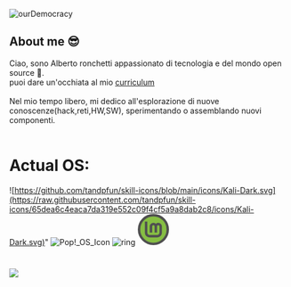 
![ourDemocracy](https://github.com/AlbertoCode0/AlbertoCode0/assets/137056242/1c2d1dfc-cf04-47b6-8f16-f7fcebc4a3b5)

## About me :sunglasses:
Ciao, sono Alberto ronchetti
appassionato di tecnologia e del mondo open source 🐧. 
</br>puoi dare un'occhiata al mio [curriculum](https://albertocode0.github.io/)
</br></br>
Nel mio tempo libero, mi dedico all'esplorazione di nuove conoscenze(hack,reti,HW,SW),  sperimentando o assemblando nuovi componenti.
</br></br>
# Actual OS:

![https://github.com/tandpfun/skill-icons/blob/main/icons/Kali-Dark.svg](https://raw.githubusercontent.com/tandpfun/skill-icons/65dea6c4eaca7da319e552c09f4cf5a9a8dab2c8/icons/Kali-Dark.svg)"
![Pop!_OS_Icon](https://github.com/AlbertoCode0/AlbertoCode0/assets/137056242/12139ba7-6860-446d-ad16-763c5e5c73c3)  ![ring](https://github.com/AlbertoCode0/AlbertoCode0/assets/137056242/1280edc9-042d-4a34-bf0b-cbb8d07010fa)<?xml version="1.0" encoding="UTF-8"?>
<svg xmlns="http://www.w3.org/2000/svg" xmlns:xlink="http://www.w3.org/1999/xlink" width="56px" height="56px" viewBox="0 0 56 56" version="1.1">
<g id="surface1">
<path style="fill-rule:nonzero;fill:rgb(52.54902%,74.509804%,26.27451%);fill-opacity:1;stroke-width:20;stroke-linecap:butt;stroke-linejoin:miter;stroke:rgb(31.372549%,31.372549%,31.372549%);stroke-opacity:1;stroke-miterlimit:4;" d="M 246 128 C 246 193.160714 193.160714 246 128 246 C 62.839286 246 10 193.160714 10 128 C 10 62.839286 62.839286 10 128 10 C 193.160714 10 246 62.839286 246 128 Z M 246 128 " transform="matrix(0.21875,0,0,0.21875,0,0)"/>
<path style=" stroke:none;fill-rule:nonzero;fill:rgb(31.372549%,31.372549%,31.372549%);fill-opacity:1;" d="M 12.6875 13.78125 L 12.6875 33.46875 C 12.6875 38.273438 16.632812 42.21875 21.4375 42.21875 L 34.5625 42.21875 C 39.367188 42.21875 43.3125 38.273438 43.3125 33.46875 L 43.3125 22.53125 C 43.3125 18.933594 40.347656 15.96875 36.75 15.96875 C 35.070312 15.96875 33.542969 16.632812 32.375 17.691406 C 31.207031 16.632812 29.679688 15.96875 28 15.96875 C 24.402344 15.96875 21.4375 18.933594 21.4375 22.53125 L 21.4375 33.46875 L 25.8125 33.46875 L 25.8125 22.53125 C 25.8125 21.296875 26.765625 20.34375 28 20.34375 C 29.234375 20.34375 30.1875 21.296875 30.1875 22.53125 L 30.1875 33.46875 L 34.5625 33.46875 L 34.5625 22.53125 C 34.5625 21.296875 35.515625 20.34375 36.75 20.34375 C 37.984375 20.34375 38.9375 21.296875 38.9375 22.53125 L 38.9375 33.46875 C 38.9375 35.910156 37.003906 37.84375 34.5625 37.84375 L 21.4375 37.84375 C 18.996094 37.84375 17.0625 35.910156 17.0625 33.46875 L 17.0625 13.78125 Z M 12.6875 13.78125 "/>
</g>
</svg>




#
![](https://komarev.com/ghpvc/?username=AlbertoCode0&color=red)
